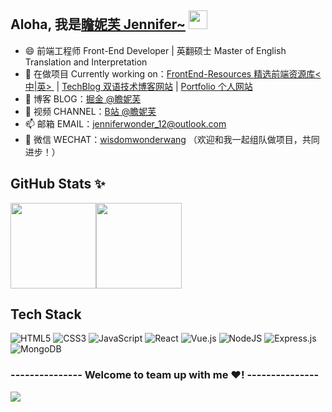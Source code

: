## Aloha, 我是[瞻妮芙 Jennifer~](https://Jenniferwonder.github.io/#/) <img src = "https://raw.githubusercontent.com/MartinHeinz/MartinHeinz/master/wave.gif" width = 30px>

- 😄 前端工程师 Front-End Developer | 英翻硕士 Master of English Translation and Interpretation 
- :telescope: 在做项目 Currently working on：<a href="https://github.com/Jenniferwonder/FrontEnd-Resources-inUse.git" target="_blank">FrontEnd-Resources 精选前端资源库<中|英> </a> | <a href="https://github.com/Jenniferwonder/TechBlog" target="_blank">TechBlog 双语技术博客网站</a> | <a href="https://github.com/Jenniferwonder/Portfolio" target="_blank">Portfolio 个人网站</a> 
- :seedling: 博客 BLOG：<a href="https://juejin.cn/user/2925172853329501" target="_blank">掘金 @瞻妮芙</a>
- 📸 视频 CHANNEL：<a href="https://space.bilibili.com/397961647?spm_id_from=333.1007.0.0" target="_blank">B站 @瞻妮芙</a>
- 📫 邮箱 EMAIL：jenniferwonder_12@outlook.com
- 👯 微信 WECHAT：<u>wisdomwonderwang</u> （欢迎和我一起组队做项目，共同进步！）

## GitHub Stats ✨ 
<img align="" height="137px" src="https://github-readme-stats.vercel.app/api?username=Jenniferwonder&hide_title=true&hide_border=true&show_icons=true&include_all_commits=true&line_height=21&theme=radical&locale=cn" /><img align="" height="137px" src="https://github-readme-stats.vercel.app/api/top-langs/?username=Jenniferwonder&hide_title=true&hide_border=true&layout=compact&theme=radical" />

## Tech Stack
![HTML5](https://img.shields.io/badge/html5-%23E34F26.svg?style=for-the-badge&logo=html5&logoColor=white)
![CSS3](https://img.shields.io/badge/-CSS3-%231572B6?style=for-the-badge&logo=css3)
![JavaScript](https://img.shields.io/badge/javascript-%23323330.svg?style=for-the-badge&logo=javascript&logoColor=%23F7DF1E)
![React](https://img.shields.io/badge/react-%2320232a.svg?style=for-the-badge&logo=react&logoColor=%2361DAFB) 
![Vue.js](https://img.shields.io/badge/vuejs-%2335495e.svg?style=for-the-badge&logo=vuedotjs&logoColor=%234FC08D)
![NodeJS](https://img.shields.io/badge/node.js-6DA55F?style=for-the-badge&logo=node.js&logoColor=white) 
![Express.js](https://img.shields.io/badge/express.js-%23404d59.svg?style=for-the-badge&logo=express&logoColor=%2361DAFB)
![MongoDB](https://img.shields.io/badge/MongoDB-%234ea94b.svg?style=for-the-badge&logo=mongodb&logoColor=white)


<div align="left">

### --------------- Welcome to team up with me ❤️! ---------------

</div>
  
![](https://komarev.com/ghpvc/?username=Jenniferwonder&style=flat)
